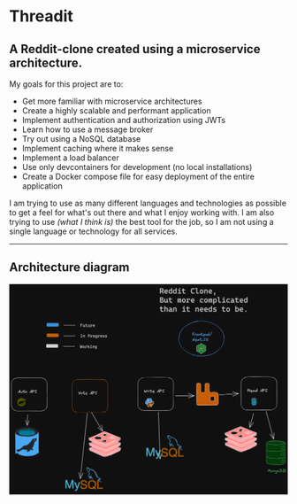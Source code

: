 # Threadit
## A Reddit-clone created using a microservice architecture.
 
 My goals for this project are to:

- Get more familiar with microservice architectures
- Create a highly scalable and performant application
- Implement authentication and authorization using JWTs
- Learn how to use a message broker
- Try out using a NoSQL database
- Implement caching where it makes sense
- Implement a load balancer
- Use only devcontainers for development (no local installations)
- Create a Docker compose file for easy deployment of the entire application

I am trying to use as many different languages and technologies as possible to get a feel for what's out there and what I enjoy working with. I am also trying to use *(what I think is)* the best tool for the job, so I am not using a single language or technology for all services.

--------------------

## Architecture diagram

![Architecture diagram](./diagrams/architecture_diagram.png)